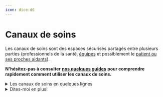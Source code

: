 ```yaml
---
icon: dice-d6
---
```


# Canaux de soins

Les canaux de soins sont des espaces sécurisés partagés entre plusieurs parties (professionnels de la santé, [équipes](equipes/) et possiblement le [patient ou ses proches aidants](communication-patients-et-proche-aidants/)).

**N'hésitez-pas à consulter** [**nos quelques guides**](https://braver-1.gitbook.io/braver/training/pour-les-professionnels/canaux-de-soins) **pour comprendre rapidement comment utiliser les canaux de soins.**

<details>

<summary>Les canaux de soins en quelques lignes</summary>

* Un canal de soins regroupe en quelque sorte une “équipe de soins” dans laquelle se produisent des discussions. Ainsi, les fils de discussion peuvent être classés dans une fiche patient puis dans un canal de soins spécifique.
* Les canaux de soins permettent de rejoindre toute l'équipe de soins en un seul clic, sans devoir ajouter tous les participants 1 à 10.
  * Par exemple, sous la fiche d’un patient, on pourrait retrouver le canal de soins "Prescriptions" qui regroupe le médecin, l’infirmière et le pharmacien du patient. Toutes les discussions au sujet des prescriptions seront regroupées dans ce canal de soins.
* Les discussions créées dans un canal peuvent inclure tous les intervenants de l’équipe de soins ou un sous-ensemble de celle-ci. Cela permet de notifier les bonnes personnes sans déranger les autres tout en s'assurant qu'elles aient tout de même accès à l'information partagée.
* La communication avec un patient ou un membre de son entourage se fait via l'invitation de ces derniers dans un canal de soins.

</details>

<details>

<summary>Dites-moi en plus!</summary>

* Un canal de soins est toujours associé à une fiche-patient.
* Ces canaux sont titrés afin d’offrir un contexte immédiatement reconnaissable par les membres de l’équipe de soins (par exemple: “Soins de confort”, “Mal de dos chronique”, “Soins multidisciplinaires”, “Hospitalisation” etc.).
* Un membre de l’équipe de soins d’un patient ayant créé ou ayant été invité dans un canal de soins (ex: son médecin de famille, le pharmacien, l’infirmière de soins à domicile) peut aisément initier des fils de discussions avec un ou plusieurs autres membres de l’équipe de soins, sur demande.
* L'équipe d'un canal de soins peut comprendre:
  * des individus intervenants de santé
  * le [patient ou des membres de l'entourage du patient](communication-patients-et-proche-aidants/) (ex: famille, proche-aidant)
  * des [équipes](equipes/)
* Lorsqu’une équipe de travail est invitée dans un canal de soins, on peut y désigner un de ses membres comme personne responsable du patient à un moment précis.
* Le membre désigné d’une équipe de travail pour un canal de soins particulier peut changer avec le temps, soit par une intervention manuelle, ou par le biais d’une intégration avec un système source de gestion des horaires (personne de garde) ou de dossier patient (personne responsable du patient).
* Les discussions créées dans un canal peuvent inclure tous les intervenants de l’équipe de soins ou un sous-ensemble de celle-ci.
* L’équipe de soins rassemblée dans un canal de ce type peut être composée de membres provenant d’une même organisation ou de différentes organisations, puisque toutes et tous se trouvent au sein d’un seul et unique réseau.
  * Lorsque le consentement du patient est implicite entre les différentes parties (ex: différentes équipes au sein d’un hôpital), le consentement n’est pas demandé puisqu’il n’est pas nécessaire.
  * Lorsqu’un utilisateur ou une équipe est invitée dans un canal de soins mais qu’il n’y a pas de consentement implicite du patient entre la partie qui invite et celle qui est invitée, Braver demande et collige que la personne qui invite ait obtenu le consentement du patient à inclure l’autre partie dans le canal de soins.
* Un canal de soins peut être créé automatiquement par le biais d’une intégration avec un système tiers, par exemple suite à un événement qui nécessite un échange d’information entre des professionnels désignés
* Lors d’une invitation à être inclus dans un canal de soins, l’invité a le choix d’accepter ou de décliner l’invitation, sauf pour les patient ou proches aidants.

</details>

